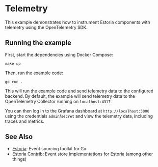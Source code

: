 # Telemetry

This example demonstrates how to instrument Estoria components with telemetry using the OpenTelemetry SDK.

## Running the example

First, start the dependencies using Docker Compose:

```shell
make up
```

Then, run the example code:

```shell
go run .
```

This will run the example code and send telemetry data to the configured backend. By default, the example will send telemetry data to the OpenTelemetry Collector running on `localhost:4317`.

You can then log in to the Grafana dashboard at `http://localhost:3000` using the credentials `admin`/`secret` and view the telemetry data, including traces and metrics.

## See Also

- [Estoria](https://github.com/go-estoria/estoria): Event sourcing toolkit for Go
- [Estoria Contrib](https://github.com/go-estoria/estoria-contrib): Event store implementations for Estoria (among other things)
